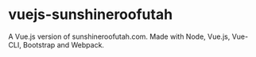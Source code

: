# vuejs-sunshineroofutah
A Vue.js version of sunshineroofutah.com. Made with Node, Vue.js, Vue-CLI, Bootstrap and Webpack.
